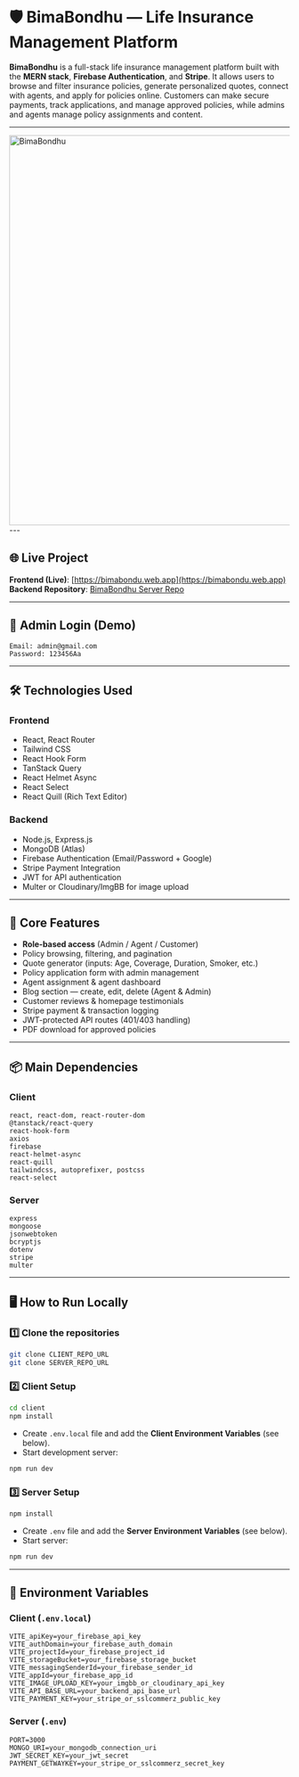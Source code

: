 # 🛡️ BimaBondhu — Life Insurance Management Platform

**BimaBondhu** is a full-stack life insurance management platform built with the **MERN stack**, **Firebase Authentication**, and **Stripe**.
It allows users to browse and filter insurance policies, generate personalized quotes, connect with agents, and apply for policies online.
Customers can make secure payments, track applications, and manage approved policies, while admins and agents manage policy assignments and content.

---
<img src="https://i.ibb.co.com/W4PBbjjV/Screenshot-2025-08-09-225322.png" alt="BimaBondhu" width="700" />
---

## 🌐 Live Project
**Frontend (Live)**: [https://bimabondu.web.app](https://bimabondu.web.app)  
**Backend Repository**: [BimaBondhu Server Repo](https://github.com/DevByDipto/BimaBondhu-server)

---

## 🔑 Admin Login (Demo)
```
Email: admin@gmail.com
Password: 123456Aa
```

---

## 🛠 Technologies Used

### **Frontend**
- React, React Router
- Tailwind CSS
- React Hook Form
- TanStack Query
- React Helmet Async
- React Select
- React Quill (Rich Text Editor)

### **Backend**
- Node.js, Express.js
- MongoDB (Atlas)
- Firebase Authentication (Email/Password + Google)
- Stripe Payment Integration
- JWT for API authentication
- Multer or Cloudinary/ImgBB for image upload

---

## 🚀 Core Features
- **Role-based access** (Admin / Agent / Customer)
- Policy browsing, filtering, and pagination
- Quote generator (inputs: Age, Coverage, Duration, Smoker, etc.)
- Policy application form with admin management
- Agent assignment & agent dashboard
- Blog section — create, edit, delete (Agent & Admin)
- Customer reviews & homepage testimonials
- Stripe payment & transaction logging
- JWT-protected API routes (401/403 handling)
- PDF download for approved policies

---

## 📦 Main Dependencies

### **Client**
```
react, react-dom, react-router-dom
@tanstack/react-query
react-hook-form
axios
firebase
react-helmet-async
react-quill
tailwindcss, autoprefixer, postcss
react-select
```

### **Server**
```
express
mongoose
jsonwebtoken
bcryptjs
dotenv
stripe
multer
```

---

## 🖥 How to Run Locally

### 1️⃣ Clone the repositories
```bash
git clone CLIENT_REPO_URL
git clone SERVER_REPO_URL
```

### 2️⃣ Client Setup
```bash
cd client
npm install
```
- Create `.env.local` file and add the **Client Environment Variables** (see below).
- Start development server:
```bash
npm run dev
```

### 3️⃣ Server Setup
```bash
npm install
```
- Create `.env` file and add the **Server Environment Variables** (see below).
- Start server:
```bash
npm run dev
```

---

## 🔐 Environment Variables

### **Client** (`.env.local`)
```env
VITE_apiKey=your_firebase_api_key
VITE_authDomain=your_firebase_auth_domain
VITE_projectId=your_firebase_project_id
VITE_storageBucket=your_firebase_storage_bucket
VITE_messagingSenderId=your_firebase_sender_id
VITE_appId=your_firebase_app_id
VITE_IMAGE_UPLOAD_KEY=your_imgbb_or_cloudinary_api_key
VITE_API_BASE_URL=your_backend_api_base_url
VITE_PAYMENT_KEY=your_stripe_or_sslcommerz_public_key
```

### **Server** (`.env`)
```env
PORT=3000
MONGO_URI=your_mongodb_connection_uri
JWT_SECRET_KEY=your_jwt_secret
PAYMENT_GETWAYKEY=your_stripe_or_sslcommerz_secret_key
```
